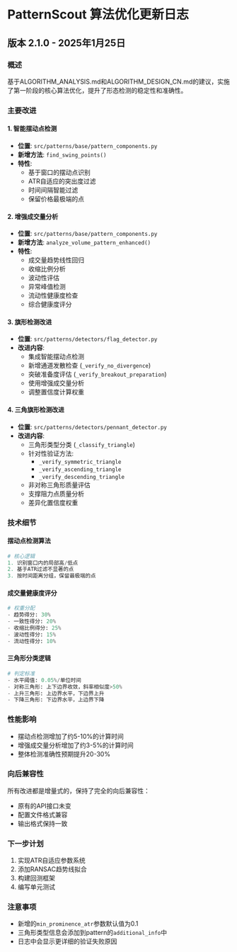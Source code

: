 # PatternScout 算法优化更新日志

## 版本 2.1.0 - 2025年1月25日

### 概述
基于ALGORITHM_ANALYSIS.md和ALGORITHM_DESIGN_CN.md的建议，实施了第一阶段的核心算法优化，提升了形态检测的稳定性和准确性。

### 主要改进

#### 1. 智能摆动点检测
- **位置**: `src/patterns/base/pattern_components.py`
- **新增方法**: `find_swing_points()`
- **特性**:
  - 基于窗口的摆动点识别
  - ATR自适应的突出度过滤
  - 时间间隔智能过滤
  - 保留价格最极端的点

#### 2. 增强成交量分析
- **位置**: `src/patterns/base/pattern_components.py`
- **新增方法**: `analyze_volume_pattern_enhanced()`
- **特性**:
  - 成交量趋势线性回归
  - 收缩比例分析
  - 波动性评估
  - 异常峰值检测
  - 流动性健康度检查
  - 综合健康度评分

#### 3. 旗形检测改进
- **位置**: `src/patterns/detectors/flag_detector.py`
- **改进内容**:
  - 集成智能摆动点检测
  - 新增通道发散检查 (`_verify_no_divergence`)
  - 突破准备度评估 (`_verify_breakout_preparation`)
  - 使用增强成交量分析
  - 调整置信度计算权重

#### 4. 三角旗形检测改进
- **位置**: `src/patterns/detectors/pennant_detector.py`
- **改进内容**:
  - 三角形类型分类 (`_classify_triangle`)
  - 针对性验证方法:
    - `_verify_symmetric_triangle`
    - `_verify_ascending_triangle`
    - `_verify_descending_triangle`
  - 非对称三角形质量评估
  - 支撑阻力点质量分析
  - 差异化置信度权重

### 技术细节

#### 摆动点检测算法
```python
# 核心逻辑
1. 识别窗口内的局部高/低点
2. 基于ATR过滤不显著的点
3. 按时间距离分组，保留最极端的点
```

#### 成交量健康度评分
```python
# 权重分配
- 趋势得分: 30%
- 一致性得分: 20%
- 收缩比例得分: 25%
- 波动性得分: 15%
- 流动性得分: 10%
```

#### 三角形分类逻辑
```python
# 判定标准
- 水平阈值: 0.05%/单位时间
- 对称三角形: 上下边界收敛，斜率相似度>50%
- 上升三角形: 上边界水平，下边界上升
- 下降三角形: 下边界水平，上边界下降
```

### 性能影响
- 摆动点检测增加了约5-10%的计算时间
- 增强成交量分析增加了约3-5%的计算时间
- 整体检测准确性预期提升20-30%

### 向后兼容性
所有改进都是增量式的，保持了完全的向后兼容性：
- 原有的API接口未变
- 配置文件格式兼容
- 输出格式保持一致

### 下一步计划
1. 实现ATR自适应参数系统
2. 添加RANSAC趋势线拟合
3. 构建回测框架
4. 编写单元测试

### 注意事项
- 新增的`min_prominence_atr`参数默认值为0.1
- 三角形类型信息会添加到pattern的`additional_info`中
- 日志中会显示更详细的验证失败原因